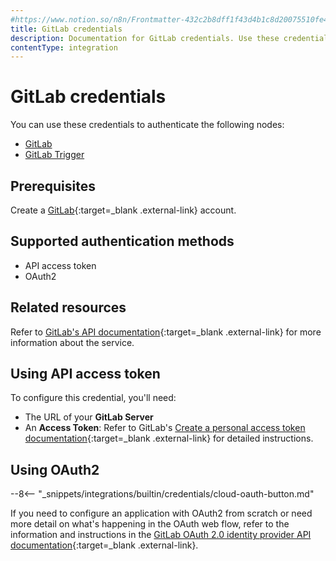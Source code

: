 ```yaml
---
#https://www.notion.so/n8n/Frontmatter-432c2b8dff1f43d4b1c8d20075510fe4
title: GitLab credentials
description: Documentation for GitLab credentials. Use these credentials to authenticate GitLab in n8n, a workflow automation platform.
contentType: integration
---
```


# GitLab credentials

You can use these credentials to authenticate the following nodes:

- [GitLab](/integrations/builtin/app-nodes/n8n-nodes-base.gitlab/)
- [GitLab Trigger](/integrations/builtin/trigger-nodes/n8n-nodes-base.gitlabtrigger/)

## Prerequisites

Create a [GitLab](https://gitlab.com/){:target=_blank .external-link} account.

## Supported authentication methods

- API access token
- OAuth2

## Related resources

Refer to [GitLab's API documentation](https://docs.gitlab.com/ee/api/rest/){:target=_blank .external-link} for more information about the service.

## Using API access token

To configure this credential, you'll need:

- The URL of your **GitLab Server**
- An **Access Token**: Refer to GitLab's [Create a personal access token documentation](https://docs.gitlab.com/ee/user/profile/personal_access_tokens.html#create-a-personal-access-token){:target=_blank .external-link} for detailed instructions.

## Using OAuth2

--8<-- "_snippets/integrations/builtin/credentials/cloud-oauth-button.md"

If you need to configure an application with OAuth2 from scratch or need more detail on what's happening in the OAuth web flow, refer to the information and instructions in the [GitLab OAuth 2.0 identity provider API documentation](https://docs.gitlab.com/ee/api/oauth2.html){:target=_blank .external-link}.
